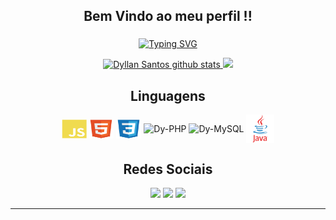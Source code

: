 ## <p align="center">Bem Vindo ao meu perfil !!</p>

###

<div align="center">
  
  [![Typing SVG](https://readme-typing-svg.demolab.com?font=Fira+Code&pause=1000&color=1C6B94&center=true&vCenter=true&width=500&lines=Dev+Back-End+Junior)](https://git.io/typing-svg)
  
</div>

<!-- Commits and Stars -->
<div align="center">
  <a href="https://github.com/DySantos22">
     <img height="180em" src="https://github-readme-stats.vercel.app/api?username=DySantos22&show_icons=true&count_private=true&hide_border=true&theme=dark" alt="Dyllan Santos github stats" />
  <img height="170em" src="https://github-readme-stats.vercel.app/api/top-langs/?username=DySantos22&layout=compact&langs_count=7&hide_border=true&theme=dark"/></a>
</div>
 
  <!-- Linguagens de programação -->
<div style="display: inline_block" align="center">
  <h2>Linguagens </h2>
  <img align="center" alt="Dy-Js" height="30" width="40" src="https://raw.githubusercontent.com/devicons/devicon/master/icons/javascript/javascript-plain.svg">
  <img align="center" alt="Dy-HTML" height="30" width="40" src="https://raw.githubusercontent.com/devicons/devicon/master/icons/html5/html5-original.svg">
  <img align="center" alt="Dy-CSS" height="30" width="40" src="https://raw.githubusercontent.com/devicons/devicon/master/icons/css3/css3-original.svg">
  <img align="center" alt="Dy-PHP" height="50" width="50" src="https://cdn.jsdelivr.net/gh/devicons/devicon/icons/php/php-plain.svg">
  <img align="center" alt="Dy-MySQL" height="50" width="60" src="https://cdn.jsdelivr.net/gh/devicons/devicon/icons/mysql/mysql-original-wordmark.svg">        
  <img align="center" alt="Dy-Java" height="45" width="45" src="https://github.com/devicons/devicon/blob/master/icons/java/java-original-wordmark.svg?short_path=d4bbd1c   ">
</div>
  
 <!-- Minhas redes sociais -->
 <div align="center"> 
  <h2>Redes Sociais</h2>
   <!-- INSTAGRAM -->
  <a href="https://www.instagram.com/_dysantoos" target="_blank"><img src="https://img.shields.io/badge/-Instagram-%23E4405F?style=for-the-badge&logo=instagram&logoColor=white" target="_blank"></a>
   <!-- EMAIL PESSOAL -->
  <a href = "mailto:dyllanlima17@gmail.com"><img src="https://img.shields.io/badge/-Gmail-%23333?style=for-the-badge&logo=gmail&logoColor=white" target="_blank"></a>
   <!-- LinkedIn -->
 <a href="https://www.linkedin.com/in/dyllan-lima-5a8248233/" target="_blank"><img src="https://img.shields.io/badge/-LinkedIn-%230077B5?style=for-the-badge&logo=linkedin&logoColor=white" target="_blank"></a> 
</div>
  
***************
